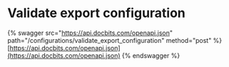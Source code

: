 # Validate export configuration

{% swagger src="https://api.docbits.com/openapi.json" path="/configurations/validate_export_configuration" method="post" %}
[https://api.docbits.com/openapi.json](https://api.docbits.com/openapi.json)
{% endswagger %}
